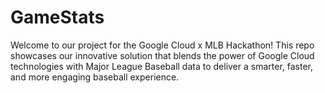 # GameStats
Welcome to our project for the Google Cloud x MLB Hackathon! This repo showcases our innovative solution that blends the power of Google Cloud technologies with Major League Baseball data to deliver a smarter, faster, and more engaging baseball experience.
